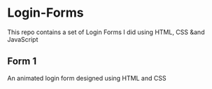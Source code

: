 # Login-Forms
This repo contains a set of Login Forms I did using HTML, CSS &and JavaScript

## Form 1
An animated login form designed using HTML and CSS
